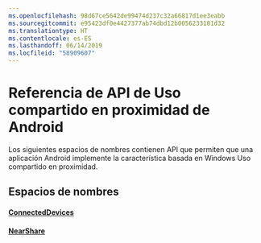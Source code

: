 ```yaml
---
ms.openlocfilehash: 98d67ce5642de99474d237c32a66817d1ee3eabb
ms.sourcegitcommit: e95423df0e4427377ab74dbd12b0056233181d32
ms.translationtype: HT
ms.contentlocale: es-ES
ms.lasthandoff: 06/14/2019
ms.locfileid: "58909607"
---
```

# <a name="android-nearby-sharing-api-reference"></a>Referencia de API de Uso compartido en proximidad de Android

Los siguientes espacios de nombres contienen API que permiten que una aplicación Android implemente la característica basada en Windows Uso compartido en proximidad.

## <a name="namespaces"></a>Espacios de nombres

#### <a name="connecteddeviceshttpsdocsmicrosoftcomjavaapicommicrosoftconnecteddevices"></a>[ConnectedDevices](https://docs.microsoft.com/java/api/com.microsoft.connecteddevices)
#### <a name="nearsharehttpsdocsmicrosoftcomjavaapicommicrosoftconnecteddevicesremotesystemscommandingnearshare"></a>[NearShare](https://docs.microsoft.com/java/api/com.microsoft.connecteddevices.remotesystems.commanding.nearshare)